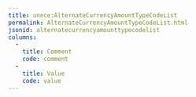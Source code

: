 ```yaml
---
title: unece:AlternateCurrencyAmountTypeCodeList
permalink: AlternateCurrencyAmountTypeCodeList.html
jsonid: alternatecurrencyamounttypecodelist
columns:
  - 
    title: Comment
    code: comment
  - 
    title: Value
    code: value
---
```

